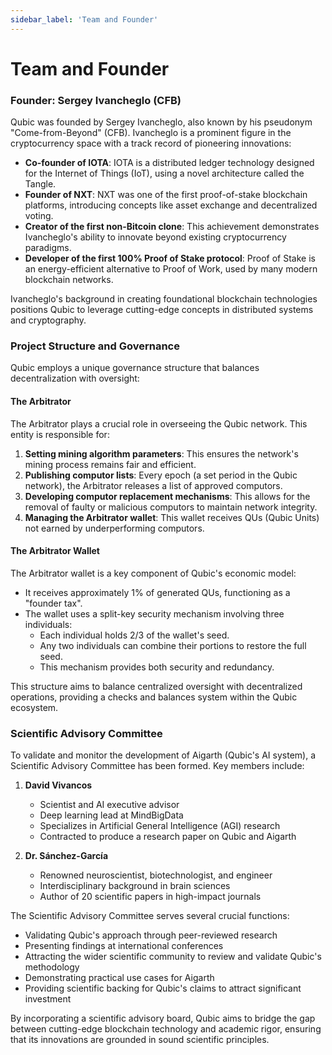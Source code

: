 ```yaml
---
sidebar_label: 'Team and Founder'
---
```


# Team and Founder

### Founder: Sergey Ivancheglo (CFB)

Qubic was founded by Sergey Ivancheglo, also known by his pseudonym "Come-from-Beyond" (CFB). Ivancheglo is a prominent figure in the cryptocurrency space with a track record of pioneering innovations:

- **Co-founder of IOTA**: IOTA is a distributed ledger technology designed for the Internet of Things (IoT), using a novel architecture called the Tangle.
- **Founder of NXT**: NXT was one of the first proof-of-stake blockchain platforms, introducing concepts like asset exchange and decentralized voting.
- **Creator of the first non-Bitcoin clone**: This achievement demonstrates Ivancheglo's ability to innovate beyond existing cryptocurrency paradigms.
- **Developer of the first 100% Proof of Stake protocol**: Proof of Stake is an energy-efficient alternative to Proof of Work, used by many modern blockchain networks.

Ivancheglo's background in creating foundational blockchain technologies positions Qubic to leverage cutting-edge concepts in distributed systems and cryptography.

### Project Structure and Governance

Qubic employs a unique governance structure that balances decentralization with oversight:

#### The Arbitrator

The Arbitrator plays a crucial role in overseeing the Qubic network. This entity is responsible for:

1. **Setting mining algorithm parameters**: This ensures the network's mining process remains fair and efficient.
2. **Publishing computor lists**: Every epoch (a set period in the Qubic network), the Arbitrator releases a list of approved computors.
3. **Developing computor replacement mechanisms**: This allows for the removal of faulty or malicious computors to maintain network integrity.
4. **Managing the Arbitrator wallet**: This wallet receives QUs (Qubic Units) not earned by underperforming computors.

#### The Arbitrator Wallet

The Arbitrator wallet is a key component of Qubic's economic model:

- It receives approximately 1% of generated QUs, functioning as a "founder tax".
- The wallet uses a split-key security mechanism involving three individuals:
  - Each individual holds 2/3 of the wallet's seed.
  - Any two individuals can combine their portions to restore the full seed.
  - This mechanism provides both security and redundancy.

This structure aims to balance centralized oversight with decentralized operations, providing a checks and balances system within the Qubic ecosystem.

### Scientific Advisory Committee

To validate and monitor the development of Aigarth (Qubic's AI system), a Scientific Advisory Committee has been formed. Key members include:

1. **David Vivancos**
   - Scientist and AI executive advisor
   - Deep learning lead at MindBigData
   - Specializes in Artificial General Intelligence (AGI) research
   - Contracted to produce a research paper on Qubic and Aigarth

2. **Dr. Sánchez-García**
   - Renowned neuroscientist, biotechnologist, and engineer
   - Interdisciplinary background in brain sciences
   - Author of 20 scientific papers in high-impact journals

The Scientific Advisory Committee serves several crucial functions:

- Validating Qubic's approach through peer-reviewed research
- Presenting findings at international conferences
- Attracting the wider scientific community to review and validate Qubic's methodology
- Demonstrating practical use cases for Aigarth
- Providing scientific backing for Qubic's claims to attract significant investment

By incorporating a scientific advisory board, Qubic aims to bridge the gap between cutting-edge blockchain technology and academic rigor, ensuring that its innovations are grounded in sound scientific principles.